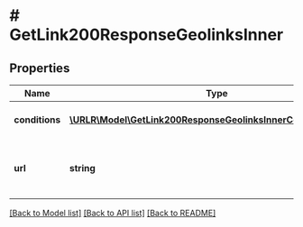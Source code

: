 # # GetLink200ResponseGeolinksInner

## Properties

Name | Type | Description | Notes
------------ | ------------- | ------------- | -------------
**conditions** | [**\URLR\Model\GetLink200ResponseGeolinksInnerConditionsInner[]**](GetLink200ResponseGeolinksInnerConditionsInner.md) | Conditions for dynamic routing | [optional]
**url** | **string** | URL to redirect to when conditions match | [optional]

[[Back to Model list]](../../README.md#models) [[Back to API list]](../../README.md#endpoints) [[Back to README]](../../README.md)

